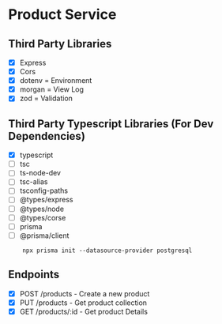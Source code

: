 # Product Service

## Third Party Libraries

- [x] Express
- [x] Cors
- [x] dotenv = Environment
- [x] morgan = View Log
- [x] zod = Validation

## Third Party Typescript Libraries (For Dev Dependencies)

- [x] typescript
- [ ] tsc
- [ ] ts-node-dev
- [ ] tsc-alias
- [ ] tsconfig-paths
- [ ] @types/express
- [ ] @types/node
- [ ] @types/corse
- [ ] prisma
- [ ] @prisma/client

```Run this Command
    npx prisma init --datasource-provider postgresql
```

## Endpoints

- [x] POST /products - Create a new product
- [x] PUT /products - Get product collection
- [x] GET /products/:id - Get product Details
